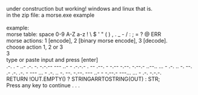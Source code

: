 under construction but working! windows and linux that is.<br>
in the zip file: a morse.exe example<br>
<br>
example:<br>
morse table: space 0-9 A-Z a-z ! \ $ ' " ( ) , . _ - / : ; = ? @ ERR<br>
morse actions: 1 [encode], 2 [binary morse encode], 3 [decode].<br>
choose action 1, 2 or 3<br>
3<br>
type or paste input and press [enter]<br>
.-. . - ..- .-. -.  -.-.-- --- ..- - .-.-.- . -- .--. - -.-- -.--. -.--.-  ..--..  ... - .-. .. -. --. .- .-. .-. - --- ... - .-. .. -. --. -.--. --- ..- - -.--.-  ---...  ... - .-. -.-.-.<br>
RETURN !OUT.EMPTY() ? STRINGARRTOSTRING(OUT) : STR;<br>
Press any key to continue . . .

